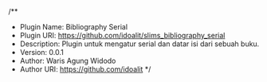 /**
 * Plugin Name: Bibliography Serial
 * Plugin URI: https://github.com/idoalit/slims_bibliography_serial
 * Description: Plugin untuk mengatur serial dan datar isi dari sebuah buku.
 * Version: 0.0.1
 * Author: Waris Agung Widodo
 * Author URI: https://github.com/idoalit
 */